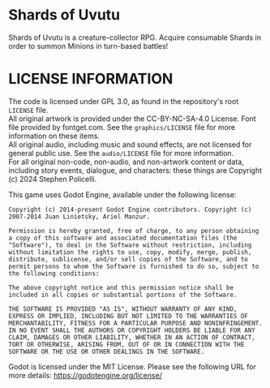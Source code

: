 # Shards of Uvutu
Shards of Uvutu is a creature-collector RPG. Acquire consumable Shards in order to summon Minions in turn-based battles!

# LICENSE INFORMATION
The code is licensed under GPL 3.0, as found in the repository's root `LICENSE` file.   
All original artwork is provided under the CC-BY-NC-SA-4.0 License. Font file provided by fontget.com. See the `graphics/LICENSE` file for more information on these items.  
All original audio, including music and sound effects, are not licensed for general public use. See the `audio/LICENSE` file for more information.  
For all original non-code, non-audio, and non-artwork content or data, including story events, dialogue, and characters: these things are Copyright (c) 2024 Stephen Policelli.  
  
This game uses Godot Engine, available under the following license:

	Copyright (c) 2014-present Godot Engine contributors. Copyright (c) 2007-2014 Juan Linietsky, Ariel Manzur.

	Permission is hereby granted, free of charge, to any person obtaining a copy of this software and associated documentation files (the "Software"), to deal in the Software without restriction, including without limitation the rights to use, copy, modify, merge, publish, distribute, sublicense, and/or sell copies of the Software, and to permit persons to whom the Software is furnished to do so, subject to the following conditions:

	The above copyright notice and this permission notice shall be included in all copies or substantial portions of the Software.

	THE SOFTWARE IS PROVIDED "AS IS", WITHOUT WARRANTY OF ANY KIND, EXPRESS OR IMPLIED, INCLUDING BUT NOT LIMITED TO THE WARRANTIES OF MERCHANTABILITY, FITNESS FOR A PARTICULAR PURPOSE AND NONINFRINGEMENT. IN NO EVENT SHALL THE AUTHORS OR COPYRIGHT HOLDERS BE LIABLE FOR ANY CLAIM, DAMAGES OR OTHER LIABILITY, WHETHER IN AN ACTION OF CONTRACT, TORT OR OTHERWISE, ARISING FROM, OUT OF OR IN CONNECTION WITH THE SOFTWARE OR THE USE OR OTHER DEALINGS IN THE SOFTWARE.
Godot is licensed under the MIT License. Please see the following URL for more details: https://godotengine.org/license/
